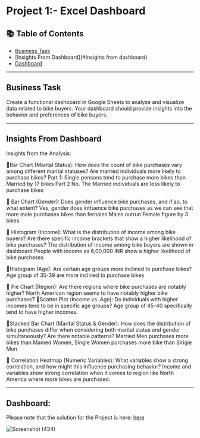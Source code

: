 # Project 1:- Excel Dashboard
## 📚 Table of Contents
- [Business Task](#business-task)
- [Insights From Dashboard](#Insights from dashboard)
- [Dashboard](#dashboard)

***

## Business Task
Create a functional dashboard in Google Sheets to analyze and visualize data related to bike buyers. Your dashboard should provide insights into the behavior and preferences of bike buyers.
***

## Insights From Dashboard
Insights from the Analysis:

Bar Chart (Marital Status):
How does the count of bike purchases vary among different marital statuses? Are married individuals more likely to purchase bikes?
Part 1: Single pensons tend to purchase more bikes than Married by 17 bikes
Part 2 No. The Married individuals are less likely to purchase bikes

 Bar Chart (Gender):
Does gender influence bike purchases, and if so, to what extent?
Ves, gender does intfuence bike purchases as we can see that more male purchases bikes than fernales Males outrun Female figure by 3 bikes

 Histogram (Income):
What is the distribution of income among bike buyers? Are there specific income brackets that show a higher likelihood of bike purchases?
The distribution of income among bike buyers are shown in dashboard People with income as 6,00,000 INR show a higher likelihood of bike purchases

Histogram (Age):
Are certain age groups more inclined to purchase bikes?
Age group of 35-39 are more inclined to purchase bikes

  Pie Chart (Region):
Are there regions where bike purchases are notably higher?
North American region seems to have riotably higher bike purchases7 
Scatter Plot (Income vs. Age):
Do individuals with higher incomes tend to be in specific age groups?
Age group of 45-40 specifically tend to have higher incomes.

Stacked Bar Chart (Marital Status & Gender):
How does the distribution of bike purchases differ when considering both marital status and gender simultaneously? Are there notable patterns?
Married Men purchases more bikes than Mamed Women, Single Women purchases more bike than Sirigie Men

 Correlation Heatmap (Numeric Variables):
What variables show a strong correlation, and how might this influence purchasing behavior?
Income and variables show strong correlation when it comes to region like North America where more bikes are purchased.

***
## Dashboard:
Please note that the solution for the Project is here: [here](https://docs.google.com/spreadsheets/d/1rwvpJPQUQsXfROwjD26ykRWgOdwOqvj3dhl7Ow0T4AQ/edit#gid=1533418178)

 ![Screenshot (434)](https://github.com/radhika456/Prepinsta-Winter-Internship---Data-Analytics/assets/101452661/af9ab810-8db9-4a96-8ff0-d04da34e9331)

